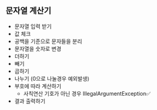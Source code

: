 ## 문자열 계산기

- 문자열 입력 받기
- 값 체크
- 공백을 기준으로 문자들을 분리
- 문자열을 숫자로 변경
- 더하기
- 빼기
- 곱하기
- 나누기 (0으로 나눌경우 예외발생)
- 부호에 따라 계산하기
  - 사칙연산 기호가 아닌 경우 IllegalArgumentException✅
- 결과 출력하기
